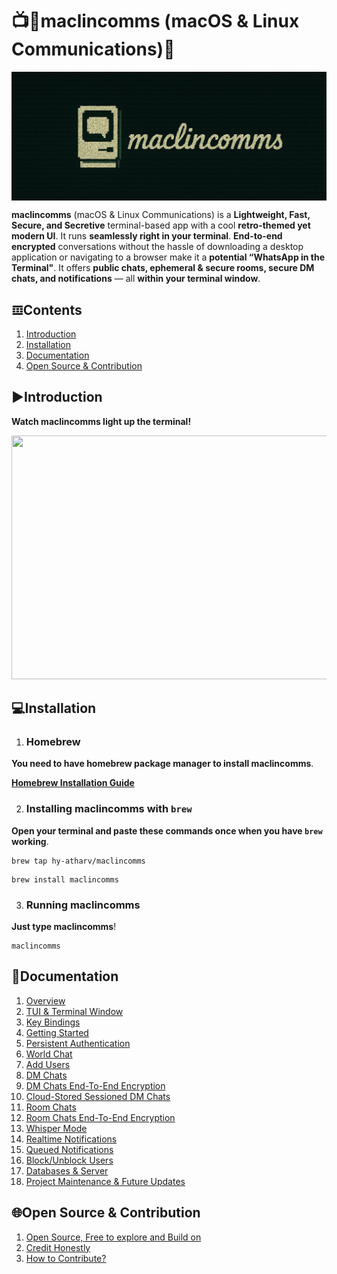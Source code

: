# 📺💬maclincomms (macOS & Linux Communications)💬
<p align="center">
<img width=700 src="https://github.com/hy-atharv/maclincomms/blob/76841e0ce9206b8703f185bee8efd2158fda9df3/maclincomms.png" align="center">
</p>

**maclincomms** (macOS & Linux Communications) is a **Lightweight, Fast, Secure, and Secretive** terminal-based app with a cool **retro-themed yet modern UI**. It runs **seamlessly right in your terminal**.
**End-to-end encrypted** conversations without the hassle of downloading a desktop application or navigating to a browser make it a **potential “WhatsApp in the Terminal"**.
It offers **public chats, ephemeral & secure rooms, secure DM chats, and notifications** — all **within your terminal window**.


## 𝌞Contents

1. [Introduction](https://github.com/hy-atharv/maclincomms#%EF%B8%8Fintroduction)
2. [Installation](https://github.com/hy-atharv/maclincomms/blob/main/README.md#installation)
3. [Documentation](https://github.com/hy-atharv/maclincomms/blob/main/README.md#documentation)
4. [Open Source & Contribution](https://github.com/hy-atharv/maclincomms/blob/main/README.md#open-source--contribution)

## ▶️Introduction
**Watch maclincomms light up the terminal!**

<p align="center">
  <a href="https://youtu.be/Vs1rYvz6bCc">
    <img src="https://github.com/user-attachments/assets/b58a4a5f-8acb-46b2-a784-f6432458e207" width="630" height="390">
  </a>
</p>

## 💻Installation

1. ### Homebrew
**You need to have homebrew package manager to install maclincomms**.

[**Homebrew Installation Guide**](https://brew.sh)

2. ### Installing maclincomms with `brew`
**Open your terminal and paste these commands once when you have `brew` working**.
```
brew tap hy-atharv/maclincomms
```
```
brew install maclincomms
```
3. ### Running maclincomms
**Just type maclincomms**!
```
maclincomms
```

## 📜Documentation

1. [Overview](https://github.com/hy-atharv/maclincomms#%EF%B8%8Fintroduction)
2. [TUI & Terminal Window](https://github.com/hy-atharv/maclincomms/blob/main/README.md#installation)
3. [Key Bindings](https://github.com/hy-atharv/maclincomms/blob/main/README.md#documentation)
4. [Getting Started](https://github.com/hy-atharv/maclincomms/blob/main/README.md#open-source--contribution)
5. [Persistent Authentication](https://github.com/hy-atharv/maclincomms/blob/main/README.md#open-source--contribution)
6. [World Chat](https://github.com/hy-atharv/maclincomms/blob/main/README.md#open-source--contribution)
7. [Add Users](https://github.com/hy-atharv/maclincomms/blob/main/README.md#open-source--contribution)
8. [DM Chats](https://github.com/hy-atharv/maclincomms/blob/main/README.md#open-source--contribution)
9. [DM Chats End-To-End Encryption](https://github.com/hy-atharv/maclincomms/blob/main/README.md#open-source--contribution)
10. [Cloud-Stored Sessioned DM Chats](https://github.com/hy-atharv/maclincomms/blob/main/README.md#open-source--contribution)
11. [Room Chats](https://github.com/hy-atharv/maclincomms/blob/main/README.md#open-source--contribution)
12. [Room Chats End-To-End Encryption](https://github.com/hy-atharv/maclincomms/blob/main/README.md#open-source--contribution)
13. [Whisper Mode](https://github.com/hy-atharv/maclincomms/blob/main/README.md#open-source--contribution)
14. [Realtime Notifications](https://github.com/hy-atharv/maclincomms/blob/main/README.md#open-source--contribution)
15. [Queued Notifications](https://github.com/hy-atharv/maclincomms/blob/main/README.md#open-source--contribution)
16. [Block/Unblock Users](https://github.com/hy-atharv/maclincomms/blob/main/README.md#open-source--contribution)
17. [Databases & Server](https://github.com/hy-atharv/maclincomms/blob/main/README.md#open-source--contribution)
18. [Project Maintenance & Future Updates](https://github.com/hy-atharv/maclincomms/blob/main/README.md#open-source--contribution)


## 🌐Open Source & Contribution

1. [Open Source, Free to explore and Build on](https://github.com/hy-atharv/maclincomms#%EF%B8%8Fintroduction)
2. [Credit Honestly](https://github.com/hy-atharv/maclincomms#%EF%B8%8Fintroduction)
3. [How to Contribute?](https://github.com/hy-atharv/maclincomms#%EF%B8%8Fintroduction)


